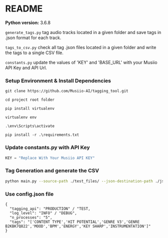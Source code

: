 # README #


**Python version:** 3.6.8

`generate_tags.py`
tag audio tracks located in a given folder and save tags in .json format for each track.

`tags_to_csv.py`
check all tag .json files located in a given folder and write the tags to a single CSV file.

`constants.py`
update the values of 'KEY' and 'BASE_URL' with your Musiio API Key and API Url.


### Setup Environment & Install Dependencies


```
git clone https://github.com/Musiio-AI/tagging_tool.git

cd project root folder

pip install virtualenv

virtualenv env

.\env\Scripts\activate

pip install -r .\requirements.txt
```


### Update constants.py with API Key

```python
KEY = "Replace With Your Musiio API KEY"
```

### Tag Generation and generate the CSV

```bash
python main.py --source-path ./test_files/ --json-destination-path ./json --csv-destination-path ./csv
```


### Use config.json file
```
{
  "tagging_api": "PRODUCTION" / "TEST,
  "log_level": "INFO" / "DEBUG",
  "n_processes": "5",
  "tags": "['CONTENT TYPE','HIT POTENTIAL','GENRE V3','GENRE B2KBK7Q822','MOOD','BPM','ENERGY','KEY SHARP','INSTRUMENTATION']"
}
```
